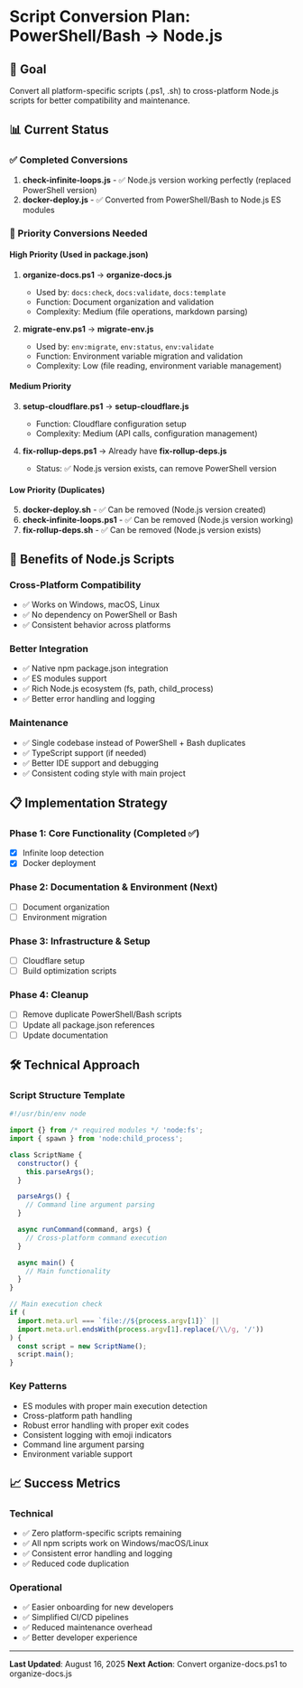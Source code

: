 # Script Conversion Plan: PowerShell/Bash → Node.js

## 🎯 Goal

Convert all platform-specific scripts (.ps1, .sh) to cross-platform Node.js scripts for better compatibility and maintenance.

## 📊 Current Status

### ✅ Completed Conversions

1. **check-infinite-loops.js** - ✅ Node.js version working perfectly (replaced PowerShell version)
2. **docker-deploy.js** - ✅ Converted from PowerShell/Bash to Node.js ES modules

### 🔄 Priority Conversions Needed

#### High Priority (Used in package.json)

1. **organize-docs.ps1** → **organize-docs.js**
   - Used by: `docs:check`, `docs:validate`, `docs:template`
   - Function: Document organization and validation
   - Complexity: Medium (file operations, markdown parsing)

2. **migrate-env.ps1** → **migrate-env.js**
   - Used by: `env:migrate`, `env:status`, `env:validate`
   - Function: Environment variable migration and validation
   - Complexity: Low (file reading, environment variable management)

#### Medium Priority

3. **setup-cloudflare.ps1** → **setup-cloudflare.js**
   - Function: Cloudflare configuration setup
   - Complexity: Medium (API calls, configuration management)

4. **fix-rollup-deps.ps1** → Already have **fix-rollup-deps.js**
   - Status: ✅ Node.js version exists, can remove PowerShell version

#### Low Priority (Duplicates)

5. **docker-deploy.sh** - ✅ Can be removed (Node.js version created)
6. **check-infinite-loops.ps1** - ✅ Can be removed (Node.js version working)
7. **fix-rollup-deps.sh** - ✅ Can be removed (Node.js version exists)

## 🚀 Benefits of Node.js Scripts

### Cross-Platform Compatibility

- ✅ Works on Windows, macOS, Linux
- ✅ No dependency on PowerShell or Bash
- ✅ Consistent behavior across platforms

### Better Integration

- ✅ Native npm package.json integration
- ✅ ES modules support
- ✅ Rich Node.js ecosystem (fs, path, child_process)
- ✅ Better error handling and logging

### Maintenance

- ✅ Single codebase instead of PowerShell + Bash duplicates
- ✅ TypeScript support (if needed)
- ✅ Better IDE support and debugging
- ✅ Consistent coding style with main project

## 📋 Implementation Strategy

### Phase 1: Core Functionality (Completed ✅)

- [x] Infinite loop detection
- [x] Docker deployment

### Phase 2: Documentation & Environment (Next)

- [ ] Document organization
- [ ] Environment migration

### Phase 3: Infrastructure & Setup

- [ ] Cloudflare setup
- [ ] Build optimization scripts

### Phase 4: Cleanup

- [ ] Remove duplicate PowerShell/Bash scripts
- [ ] Update all package.json references
- [ ] Update documentation

## 🛠️ Technical Approach

### Script Structure Template

```javascript
#!/usr/bin/env node

import {} from /* required modules */ 'node:fs';
import { spawn } from 'node:child_process';

class ScriptName {
  constructor() {
    this.parseArgs();
  }

  parseArgs() {
    // Command line argument parsing
  }

  async runCommand(command, args) {
    // Cross-platform command execution
  }

  async main() {
    // Main functionality
  }
}

// Main execution check
if (
  import.meta.url === `file://${process.argv[1]}` ||
  import.meta.url.endsWith(process.argv[1].replace(/\\/g, '/'))
) {
  const script = new ScriptName();
  script.main();
}
```

### Key Patterns

- ES modules with proper main execution detection
- Cross-platform path handling
- Robust error handling with proper exit codes
- Consistent logging with emoji indicators
- Command line argument parsing
- Environment variable support

## 📈 Success Metrics

### Technical

- ✅ Zero platform-specific scripts remaining
- ✅ All npm scripts work on Windows/macOS/Linux
- ✅ Consistent error handling and logging
- ✅ Reduced code duplication

### Operational

- ✅ Easier onboarding for new developers
- ✅ Simplified CI/CD pipelines
- ✅ Reduced maintenance overhead
- ✅ Better developer experience

---

**Last Updated**: August 16, 2025
**Next Action**: Convert organize-docs.ps1 to organize-docs.js
